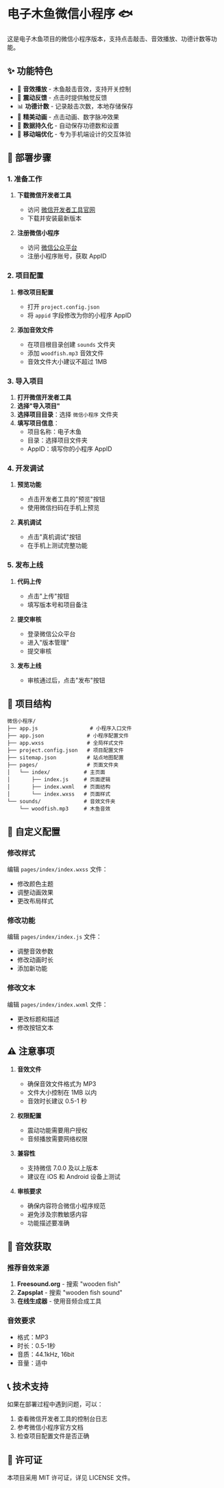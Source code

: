 # 电子木鱼微信小程序 🐟

这是电子木鱼项目的微信小程序版本，支持点击敲击、音效播放、功德计数等功能。

## ✨ 功能特色

- 🎵 **音效播放** - 木鱼敲击音效，支持开关控制
- 📱 **震动反馈** - 点击时提供触觉反馈
- 📊 **功德计数** - 记录敲击次数，本地存储保存
- 🎨 **精美动画** - 点击动画、数字脉冲效果
- 🔄 **数据持久化** - 自动保存功德数和设置
- 📱 **移动端优化** - 专为手机端设计的交互体验

## 🚀 部署步骤

### 1. 准备工作

1. **下载微信开发者工具**
   - 访问 [微信开发者工具官网](https://developers.weixin.qq.com/miniprogram/dev/devtools/download.html)
   - 下载并安装最新版本

2. **注册微信小程序**
   - 访问 [微信公众平台](https://mp.weixin.qq.com/)
   - 注册小程序账号，获取 AppID

### 2. 项目配置

1. **修改项目配置**
   - 打开 `project.config.json`
   - 将 `appid` 字段修改为你的小程序 AppID

2. **添加音效文件**
   - 在项目根目录创建 `sounds` 文件夹
   - 添加 `woodfish.mp3` 音效文件
   - 音效文件大小建议不超过 1MB

### 3. 导入项目

1. **打开微信开发者工具**
2. **选择"导入项目"**
3. **选择项目目录**：选择 `微信小程序` 文件夹
4. **填写项目信息**：
   - 项目名称：电子木鱼
   - 目录：选择项目文件夹
   - AppID：填写你的小程序 AppID

### 4. 开发调试

1. **预览功能**
   - 点击开发者工具的"预览"按钮
   - 使用微信扫码在手机上预览

2. **真机调试**
   - 点击"真机调试"按钮
   - 在手机上测试完整功能

### 5. 发布上线

1. **代码上传**
   - 点击"上传"按钮
   - 填写版本号和项目备注

2. **提交审核**
   - 登录微信公众平台
   - 进入"版本管理"
   - 提交审核

3. **发布上线**
   - 审核通过后，点击"发布"按钮

## 📁 项目结构

```
微信小程序/
├── app.js                 # 小程序入口文件
├── app.json              # 小程序配置文件
├── app.wxss              # 全局样式文件
├── project.config.json   # 项目配置文件
├── sitemap.json          # 站点地图配置
├── pages/                # 页面文件夹
│   └── index/           # 主页面
│       ├── index.js     # 页面逻辑
│       ├── index.wxml   # 页面结构
│       └── index.wxss   # 页面样式
└── sounds/              # 音效文件夹
    └── woodfish.mp3     # 木鱼音效
```

## 🔧 自定义配置

### 修改样式
编辑 `pages/index/index.wxss` 文件：
- 修改颜色主题
- 调整动画效果
- 更改布局样式

### 修改功能
编辑 `pages/index/index.js` 文件：
- 调整音效参数
- 修改动画时长
- 添加新功能

### 修改文本
编辑 `pages/index/index.wxml` 文件：
- 更改标题和描述
- 修改按钮文本

## ⚠️ 注意事项

1. **音效文件**
   - 确保音效文件格式为 MP3
   - 文件大小控制在 1MB 以内
   - 音效时长建议 0.5-1 秒

2. **权限配置**
   - 震动功能需要用户授权
   - 音频播放需要网络权限

3. **兼容性**
   - 支持微信 7.0.0 及以上版本
   - 建议在 iOS 和 Android 设备上测试

4. **审核要求**
   - 确保内容符合微信小程序规范
   - 避免涉及宗教敏感内容
   - 功能描述要准确

## 🎵 音效获取

### 推荐音效来源
1. **Freesound.org** - 搜索 "wooden fish"
2. **Zapsplat** - 搜索 "wooden fish sound"
3. **在线生成器** - 使用音频合成工具

### 音效要求
- 格式：MP3
- 时长：0.5-1秒
- 音质：44.1kHz, 16bit
- 音量：适中

## 📞 技术支持

如果在部署过程中遇到问题，可以：
1. 查看微信开发者工具的控制台日志
2. 参考微信小程序官方文档
3. 检查项目配置文件是否正确

## 📄 许可证

本项目采用 MIT 许可证，详见 LICENSE 文件。 